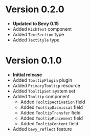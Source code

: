 # Version 0.2.0

- **Updated to Bevy 0.15**
- Added `RichText` component
- Added `TextSection` type
- Added `TextStyle` type

# Version 0.1.0

- **Initial release**
- Added `TooltipPlugin` plugin
- Added `PrimaryTooltip` resource
- Added `TooltipSet` system set
- Added `Tooltip` component
    - Added `TooltipActivation` field
    - Added `TooltipDismissal` field
    - Added `TooltipTransfer` field
    - Added `TooltipPlacement` field
    - Added `TooltipContent` field
- Added `bevy_reflect` feature